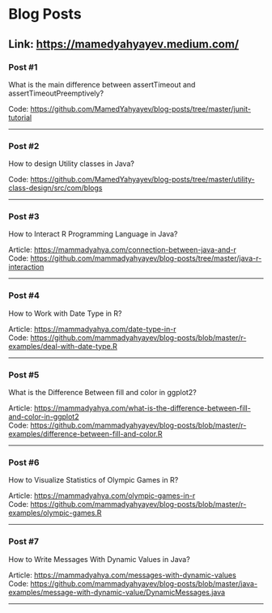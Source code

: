 # Blog Posts
## Link: https://mamedyahyayev.medium.com/

### Post #1
What is the main difference between assertTimeout and assertTimeoutPreemptively?

Code: https://github.com/MamedYahyayev/blog-posts/tree/master/junit-tutorial

<hr>

### Post #2
How to design Utility classes in Java?

Code: https://github.com/MamedYahyayev/blog-posts/tree/master/utility-class-design/src/com/blogs

<hr>

### Post #3
How to Interact R Programming Language in Java?

Article: https://mammadyahya.com/connection-between-java-and-r </br>
Code: https://github.com/mammadyahyayev/blog-posts/tree/master/java-r-interaction

<hr>

### Post #4
How to Work with Date Type in R?

Article: https://mammadyahya.com/date-type-in-r </br>
Code: https://github.com/mammadyahyayev/blog-posts/blob/master/r-examples/deal-with-date-type.R

<hr>

### Post #5
What is the Difference Between fill and color in ggplot2?

Article: https://mammadyahya.com/what-is-the-difference-between-fill-and-color-in-ggplot2 </br>
Code: https://github.com/mammadyahyayev/blog-posts/blob/master/r-examples/difference-between-fill-and-color.R

<hr>

### Post #6
How to Visualize Statistics of Olympic Games in R?

Article: https://mammadyahya.com/olympic-games-in-r </br>
Code: https://github.com/mammadyahyayev/blog-posts/blob/master/r-examples/olympic-games.R

<hr>

### Post #7
How to Write Messages With Dynamic Values in Java?

Article: https://mammadyahya.com/messages-with-dynamic-values </br>
Code: https://github.com/mammadyahyayev/blog-posts/blob/master/java-examples/message-with-dynamic-value/DynamicMessages.java

<hr>


